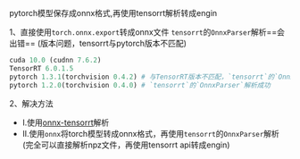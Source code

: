 pytorch模型保存成onnx格式,再使用tensorrt解析转成engin

1、直接使用`torch.onnx.export`转成onnx文件
`tensorrt`的`OnnxParser`解析==会出错== (版本问题，tensorrt与pytorch版本不匹配)

```python
cuda 10.0 (cudnn 7.6.2)
TensorRT 6.0.1.5
pytorch 1.3.1(torchvision 0.4.2) # 与TensorRT版本不匹配，`tensorrt`的`OnnxParser`解析报错
pytorch 1.2.0(torchvision 0.4.0) # `tensorrt`的`OnnxParser`解析成功
```

2、解决方法
- I.使用[onnx-tensorrt](https://github.com/onnx/onnx-tensorrt)解析
- II.使用`onnx`将torch模型转成onnx格式，再使用`tensorrt`的`OnnxParser`解析 (完全可以直接解析npz文件，再使用tensorrt api转成engin)
